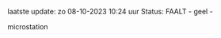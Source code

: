 laatste update: 
zo 08-10-2023 10:24   uur 
Status: FAALT - geel - 
<div class="service Y">microstation</div>
